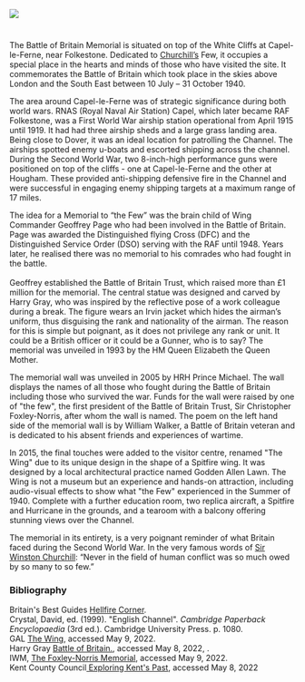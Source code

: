 <a href="https://juncture-digital.org"><img src="https://juncture-digital.org/images/ve-button.png"/></a>

<param author="Amy Green" banner="https://upload.wikimedia.org/wikipedia/commons/2/22/BBMF_spits_and_hurricane.JPG" layout="vtl" title="Battle of Britain Memorial" ve-config=""/>

<param aliases="Capel-le-Ferne" eid="Q1006783" ve-entity=""/>
<param aliases="Dover" eid="Q179224" ve-entity=""/>
<param aliases="Folkestone" eid="Q375314" ve-entity=""/>
<param aliases="Hougham" eid="Q4690189" ve-entity=""/>
<param aliases="Battle of Britain Memorial" eid="Q811006" ve-entity=""/>

#

The Battle of Britain Memorial is situated on top of the White Cliffs at Capel-le-Ferne, near Folkestone. Dedicated to [Churchill’s](/20c/20c-churchill-chartwell) Few, it occupies a special place in the hearts and minds of those who have visited the site. It commemorates the Battle of Britain which took place in the skies above London and the South East between 10 July – 31 October 1940.
<param ve-image-v2 manifest="https://iiif.juncture-digital.org/wc:The_Battle_of_Britain_Memorial.jpg/manifest.json">
<param center="Q811006" ve-map="" zoom="15"/>

The area around Capel-le-Ferne was of strategic significance during both world wars. RNAS (Royal Naval Air Station) Capel, which later became RAF Folkestone, was a First World War airship station operational from April 1915 until 1919. It had had three airship sheds and a large grass landing area.  Being close to Dover, it was an ideal location for patrolling the Channel. The airships spotted enemy u-boats and escorted shipping across the channel. During the Second World War, two 8-inch-high performance guns were positioned on top of the cliffs - one at Capel-le-Ferne and the other at Hougham. These provided anti-shipping defensive fire in the Channel and were successful in engaging enemy shipping targets at a maximum range of 17 miles.
<param ve-image-v2 manifest="https://iiif.juncture-digital.org/wc:Observation_post.jpg/manifest.json">

The idea for a Memorial to “the Few” was the brain child of Wing Commander Geoffrey Page who had been involved in the Battle of Britain. Page was awarded the Distinguished flying Cross (DFC) and the Distinguished Service Order (DSO) serving with the RAF until 1948. Years later, he realised there was no memorial to his comrades who had fought in the battle.
<br/><br/>
Geoffrey established the Battle of Britain Trust, which raised more than £1 million for the memorial. The central statue was designed and carved by Harry Gray, who was inspired by the reflective pose of a work colleague during a break. The figure wears an Irvin jacket which hides the airman’s uniform, thus disguising the rank and nationality of the airman. The reason for this is simple but poignant, as it does not privilege any rank or unit. It could be a British officer or it could be a Gunner, who is to say? The memorial was unveiled in 1993 by the HM Queen Elizabeth the Queen Mother.  
<param ve-image-v2 manifest="https://iiif.juncture-digital.org/wc:National_Battle_of_Britain_Memorial%2C_Capel-le-Ferne._29-7-2021_%2851638960891%29.jpg/manifest.json">

The memorial wall was unveiled in 2005 by HRH Prince Michael. The wall displays the names of all those who fought during the Battle of Britain including those who survived the war.  Funds for the wall were raised by one of "the few", the first president of the Battle of Britain Trust, Sir Christopher Foxley-Norris, after whom the wall is named.  The poem on the left hand side of the memorial wall is by William Walker, a Battle of Britain veteran and is dedicated to his absent friends and experiences of wartime. 
<param ve-image-v2 manifest="https://iiif.juncture-digital.org/wc:Christopher_Foxley-Noris_Memorial_Wall_%E2%80%93_National_Battle_of_Britain_Memorial%2C_Capel-le-Ferne._29-7-2021_%2851639080441%29.jpg/manifest.json">

In 2015, the final touches were added to the visitor centre, renamed "The Wing" due to its unique design in the shape of a Spitfire wing. It was designed by a local architectural practice named Godden Allen Lawn.  The Wing is not a museum but an experience and hands-on attraction, including audio-visual effects to show what "the Few" experienced in the Summer of 1940. Complete with a further education room, two replica aircraft, a Spitfire and Hurricane in the grounds, and a tearoom with a balcony offering stunning views over the Channel. 
<param ve-image-v2 manifest="https://iiif.juncture-digital.org/wc:Capel-le-Ferne%2C_Battle_of_Britain_Memorial_-_geograph.org.uk_-_2207729.jpg/manifest.json">

The memorial in its entirety, is a very poignant reminder of what Britain faced during the Second World War. 
In the very famous words of [Sir Winston Churchill](/20c/20c-churchill-chartwell): “Never in the field of human conflict was so much owed by so many to so few.”
<param ve-image-v2 manifest="https://iiif.juncture-digital.org/wc:Winston_Churchill_studies_after_action_reports_with_Vice_Admiral_Sir_Bertram_Ramsay%2C_Flag_Officer_Comanding_Dover%2C_28_August_1940._H3508.jpg/manifest.json">

### Bibliography

Britain's Best Guides [Hellfire Corner](https://britainsbestguides.org/blogs/hellfire-corner/).   
Crystal, David, ed. (1999). "English Channel". _Cambridge Paperback Encyclopaedia_ (3rd ed.). Cambridge University Press. p. 1080.   
GAL [The Wing](http://gal-ltd.co.uk/case-studies/capel-le-ferne), accessed May 9, 2022.   
Harry Gray [Battle of Britain.](https://www.harrygray.co.uk/battle-of-britain), accessed May 8, 2022, .   
IWM, [The Foxley-Norris Memorial](https://www.iwm.org.uk/memorials/item/memorial/73109), accessed May 9, 2022.   
Kent County Council[ Exploring Kent's Past](https://webapps.kent.gov.uk/KCC.ExploringKentsPast.Web.Sites.Public/SingleResult.aspx?uid=%27mke16509%27), accessed May 8, 2022 
